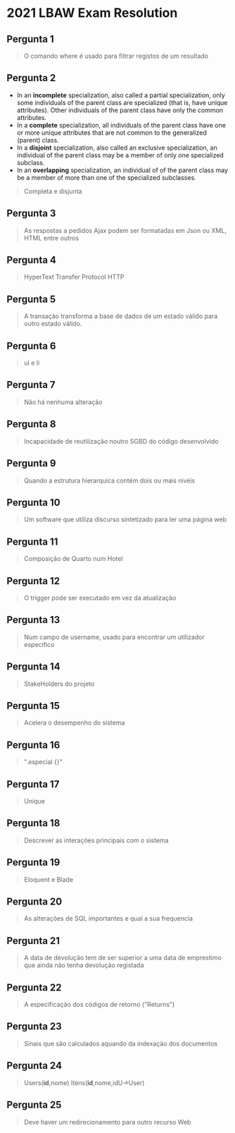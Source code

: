 # 2021 LBAW Exam Resolution

## Pergunta 1

> O comando where é usado para filtrar registos de um resultado

## Pergunta 2

* In an **incomplete** specialization, also called a partial specialization, only some individuals of the parent class are specialized (that is, have unique attributes). Other individuals of the parent class have only the common attributes.
* In a **complete** specialization, all individuals of the parent class have one or more unique attributes that are not common to the generalized (parent) class.
* In a **disjoint** specialization, also called an exclusive specialization, an individual of the parent class may be a member of only one specialized subclass.
* In an **overlapping** specialization, an individual of of the parent class may be a member of more than one of the specialized subclasses.

> Completa e disjunta

## Pergunta 3

> As respostas a pedidos Ajax podem ser formatadas em Json ou XML, HTML entre outros

## Pergunta 4

> HyperText Transfer Protocol HTTP

## Pergunta 5

> A transação transforma a base de dados de um estado válido para outro estado válido.

## Pergunta 6

> ul e li

## Pergunta 7

> Não há nenhuma alteração

## Pergunta 8

> Incapacidade de reutilização noutro SGBD do código desenvolvido

## Pergunta 9

> Quando a estrutura hierarquica contém dois ou mais nivéis

## Pergunta 10

> Um software que utiliza discurso sintetizado para ler uma página web

## Pergunta 11

> Composição de Quarto num Hotel

## Pergunta 12

> O trigger pode ser executado em vez da atualização

## Pergunta 13

> Num campo de username, usado para encontrar um utilizador especifico

## Pergunta 14

> StakeHolders do projeto

## Pergunta 15

> Acelera o desempenho do sistema

## Pergunta 16

> ".especial {}"

## Pergunta 17

> Unique

## Pergunta 18

> Descrever as interações principais com o sistema

## Pergunta 19

> Eloquent e Blade

## Pergunta 20

> As alterações de SQL importantes e qual a sua frequencia

## Pergunta 21

> A data de devolução tem de ser superior a uma data de emprestimo que ainda não tenha devolução registada

## Pergunta 22

> A especificação dos códigos de retorno ("Returns")

## Pergunta 23

> Sinais que são calculados aquando da indexação dos documentos

## Pergunta 24

> Users(**id**,nome) Itens(**id**,nome,idU->User)

## Pergunta 25

> Deve haver um redirecionamento para outro recurso Web








